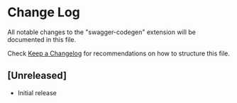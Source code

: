 # Change Log

All notable changes to the "swagger-codegen" extension will be documented in this file.

Check [Keep a Changelog](http://keepachangelog.com/) for recommendations on how to structure this file.

## [Unreleased]

- Initial release